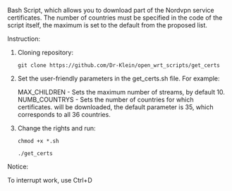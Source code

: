 Bash Script, which allows you to download part of the Nordvpn service certificates. 
The number of countries must be specified in the code of the script itself, the maximum is set to the default from the proposed list. 

Instruction:

1. Cloning repository:

	```git clone https://github.com/Dr-Klein/open_wrt_scripts/get_certs```
	
2. Set the user-friendly parameters in the get_certs.sh file. For example:
	
	MAX_CHILDREN - Sets the maximum number of streams, by default 10.
	NUMB_COUNTRYS - Sets the number of countries for which certificates. 
	will be downloaded, the default parameter is 35, which corresponds to all 36 countries.

3. Change the rights and run:	

	```chmod +x *.sh```
	
	```./get_certs```

Notice:

To interrupt work, use Ctrl+D
